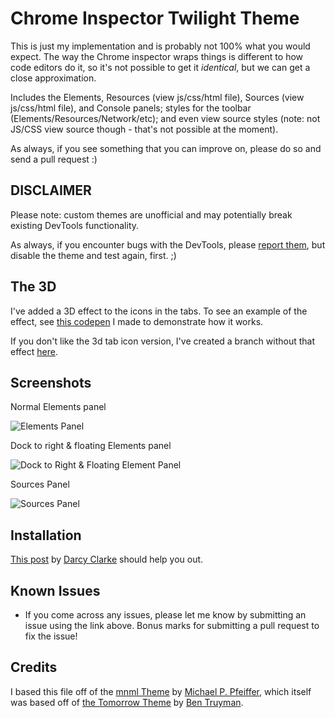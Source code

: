 # Chrome Inspector Twilight Theme

This is just my implementation and is probably not 100% what you would expect. The way the Chrome inspector wraps things is different to how code editors do it, so it's not possible to get it _identical_, but we can get a close approximation.

Includes the Elements, Resources (view js/css/html file), Sources (view js/css/html file), and Console panels; styles for the toolbar (Elements/Resources/Network/etc); and even view source styles (note: not JS/CSS view source though - that's not possible at the moment).

As always, if you see something that you can improve on, please do so and send a pull request :)

## DISCLAIMER

Please note: custom themes are unofficial and may potentially break existing DevTools functionality.

As always, if you encounter bugs with the DevTools, please [report them][crbug], but disable the theme and test again, first. ;)

## The 3D

I've added a 3D effect to the icons in the tabs. To see an example of the effect, see [this codepen][codepen-3d] I made to demonstrate how it works.

If you don't like the 3d tab icon version, I've created a branch without that effect [here][no-3d].

## Screenshots

Normal Elements panel

![Elements Panel](https://raw.github.com/remybach/chrome-twilight/master/resources/elements.png)

Dock to right & floating Elements panel

![Dock to Right & Floating Element Panel](https://raw.github.com/remybach/chrome-twilight/master/resources/dock_right-floating.png)

Sources Panel

![Sources Panel](https://raw.github.com/remybach/chrome-twilight/master/resources/sources.png)

## Installation

[This post][installation] by [Darcy Clarke][darcy-clarke] should help you out.

## Known Issues

* If you come across any issues, please let me know by submitting an issue using the link above. Bonus marks for submitting a pull request to fix the issue!

## Credits

I based this file off of the [mnml Theme][mnml] by [Michael P. Pfeiffer][michael-pfeiffer], which itself was based off of [the Tomorrow Theme][tomorrow] by [Ben Truyman][ben-truyman].



[ben-truyman]:https://github.com/bentruyman
[codepen-3d]:http://codepen.io/remybach/details/fGdJB#pen-details-tab
[crbug]:http://crbug.com
[darcy-clarke]:http://darcyclarke.me/
[installation]:http://darcyclarke.me/design/skin-your-chrome-inspector/
[michael-pfeiffer]:https://github.com/frontdevDE
[mnml]:https://github.com/frontdevDE/mnml-devtools-theme
[no-3d]:https://github.com/remybach/chrome-twilight/tree/no-3d
[tomorrow]:https://gist.github.com/3040634